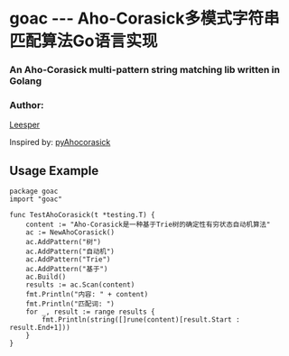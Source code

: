 goac --- Aho-Corasick多模式字符串匹配算法Go语言实现
===========================================

### An Aho-Corasick multi-pattern string matching lib written in Golang

### Author:
[Leesper](pascal7718@gmail.com)

Inspired by:
[pyAhocorasick](https://github.com/metadata1984/pyAhocorasick)

Usage Example
----------------------

	package goac
	import "goac"

	func TestAhoCorasick(t *testing.T) {
		content := "Aho-Corasick是一种基于Trie树的确定性有穷状态自动机算法"
		ac := NewAhoCorasick()
		ac.AddPattern("树")
		ac.AddPattern("自动机")
		ac.AddPattern("Trie")
		ac.AddPattern("基于")
		ac.Build()
		results := ac.Scan(content)
		fmt.Println("内容: " + content)
		fmt.Println("匹配词: ")
		for _, result := range results {
			fmt.Println(string([]rune(content)[result.Start : result.End+1]))
		}
	}
